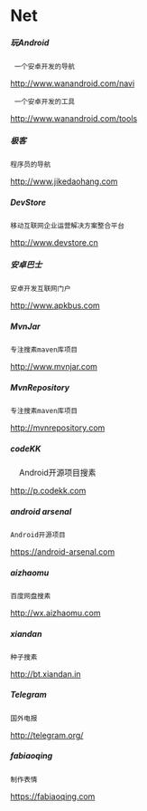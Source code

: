 # Net
##### 玩Android
 
     一个安卓开发的导航

http://www.wanandroid.com/navi
     
     一个安卓开发的工具

http://www.wanandroid.com/tools

##### 极客

    程序员的导航

http://www.jikedaohang.com

##### DevStore

    移动互联网企业运营解决方案整合平台

http://www.devstore.cn

##### 安卓巴士

    安卓开发互联网门户

http://www.apkbus.com

##### MvnJar

    专注搜素maven库项目

http://www.mvnjar.com 

##### MvnRepository
     
    专注搜素maven库项目
     
http://mvnrepository.com


##### codeKK
  
     Android开源项目搜素 
  
http://p.codekk.com


##### android arsenal

    Android开源项目

https://android-arsenal.com

##### aizhaomu

    百度网盘搜素

http://wx.aizhaomu.com


##### xiandan

    种子搜素

http://bt.xiandan.in

##### Telegram 

    国外电报
    
http://telegram.org/


##### fabiaoqing

    制作表情

https://fabiaoqing.com
